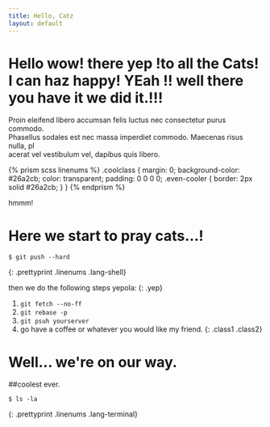 ```yaml
---
title: Hello, Catz
layout: default
---
```


# Hello  wow! there yep !to all the  Cats! I can haz happy! YEah !! well there you have it we did it.!!!


Proin eleifend libero accumsan felis luctus nec consectetur purus commodo. \
Phasellus sodales est nec massa imperdiet commodo. Maecenas risus nulla, pl\
acerat vel vestibulum vel, dapibus quis libero.

{% prism scss linenums %}
.coolclass {
		margin: 0;
		background-color: #26a2cb;
		color: transparent;
		padding: 0 0 0 0;
		.even-cooler {
			border: 2px solid #26a2cb;
		}
	}
{% endprism %}

hmmm!

# Here we start to pray cats...!

	$ git push --hard
{: .prettyprint .linenums .lang-shell}

then we do the following steps yepola:
{: .yep}

1. `git fetch --no-ff`
2. `git rebase -p`
3. `git psuh yourserver`
4. go have a coffee or whatever you would like my friend.
{: .class1 .class2}

# Well... we're on our way.

##coolest ever.

	$ ls -la
{: .prettyprint .linenums .lang-terminal}